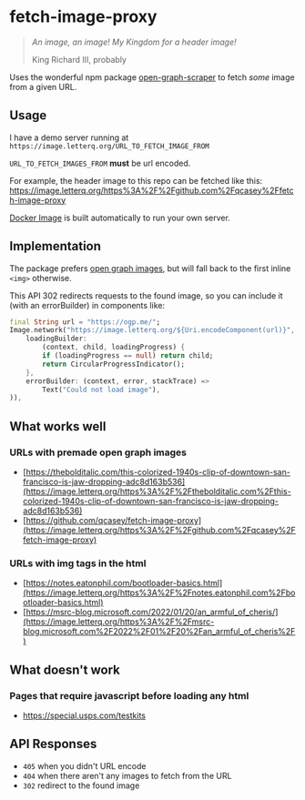 # fetch-image-proxy

> *An image, an image! My Kingdom for a header image!*
> 
> King Richard III, probably

Uses the wonderful npm package [open-graph-scraper](https://www.npmjs.com/package/open-graph-scraper) to fetch *some* image from a given URL. 

## Usage

I have a demo server running at `https://image.letterq.org/URL_TO_FETCH_IMAGE_FROM`

`URL_TO_FETCH_IMAGES_FROM` **must** be url encoded.

For example, the header image to this repo can be fetched like this: https://image.letterq.org/https%3A%2F%2Fgithub.com%2Fqcasey%2Ffetch-image-proxy

[Docker Image](https://hub.docker.com/repository/docker/qcasey1/fetch-image-proxy) is built automatically to run your own server.

## Implementation

The package prefers [open graph images](https://ogp.me/), but will fall back to the first inline `<img>` otherwise.

This API 302 redirects requests to the found image, so you can include it (with an errorBuilder) in components like:

```dart
final String url = "https://ogp.me/";
Image.network("https://image.letterq.org/${Uri.encodeComponent(url)}",
    loadingBuilder:
        (context, child, loadingProgress) {
        if (loadingProgress == null) return child;
        return CircularProgressIndicator();
    },
    errorBuilder: (context, error, stackTrace) =>
        Text("Could not load image"),
)),
```

## What works well

### URLs with premade open graph images
* [https://thebolditalic.com/this-colorized-1940s-clip-of-downtown-san-francisco-is-jaw-dropping-adc8d163b536](https://image.letterq.org/https%3A%2F%2Fthebolditalic.com%2Fthis-colorized-1940s-clip-of-downtown-san-francisco-is-jaw-dropping-adc8d163b536)
* [https://github.com/qcasey/fetch-image-proxy](https://image.letterq.org/https%3A%2F%2Fgithub.com%2Fqcasey%2Ffetch-image-proxy)

### URLs with img tags in the html
* [https://notes.eatonphil.com/bootloader-basics.html](https://image.letterq.org/https%3A%2F%2Fnotes.eatonphil.com%2Fbootloader-basics.html)
* [https://msrc-blog.microsoft.com/2022/01/20/an_armful_of_cheris/](https://image.letterq.org/https%3A%2F%2Fmsrc-blog.microsoft.com%2F2022%2F01%2F20%2Fan_armful_of_cheris%2F)

## What doesn't work

### Pages that require javascript before loading any html
* https://special.usps.com/testkits

## API Responses

* `405` when you didn't URL encode
* `404` when there aren't any images to fetch from the URL
* `302` redirect to the found image 